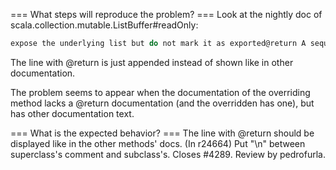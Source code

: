 === What steps will reproduce the problem? ===
Look at the nightly doc of scala.collection.mutable.ListBuffer#readOnly:
```scala
expose the underlying list but do not mark it as exported@return A sequence which refers to this buffer for all its operations.
```
The line with @return is just appended instead of shown like in other documentation.

The problem seems to appear when the documentation of the overriding method lacks a @return documentation (and the overridden has one), but has other documentation text.


=== What is the expected behavior? ===
The line with @return should be displayed like in the other methods' docs.
(In r24664) Put "\n" between superclass's comment and subclass's. Closes #4289. Review by pedrofurla.
